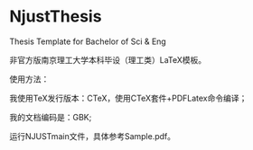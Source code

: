 # NjustThesis

Thesis  Template for Bachelor of Sci & Eng 

非官方版南京理工大学本科毕设（理工类）LaTeX模板。

使用方法：

我使用TeX发行版本：CTeX，使用CTeX套件+PDFLatex命令编译；

我的⽂档编码是：GBK;

运行NJUSTmain文件，具体参考Sample.pdf。

